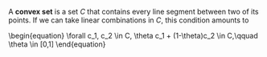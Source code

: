 A **convex set** is a set $C$ that contains every line segment between two of its points. If we can take linear combinations in $C$, this condition amounts to

\begin{equation}
\forall c_1, c_2 \in C, \theta c_1 + (1-\theta)c_2 \in C,\qquad \theta \in [0,1]
\end{equation}